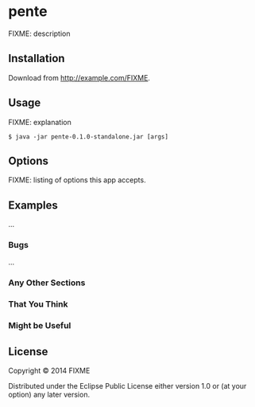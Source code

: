 # pente

FIXME: description

## Installation

Download from http://example.com/FIXME.

## Usage

FIXME: explanation

    $ java -jar pente-0.1.0-standalone.jar [args]

## Options

FIXME: listing of options this app accepts.

## Examples

...

### Bugs

...

### Any Other Sections
### That You Think
### Might be Useful

## License

Copyright © 2014 FIXME

Distributed under the Eclipse Public License either version 1.0 or (at
your option) any later version.
